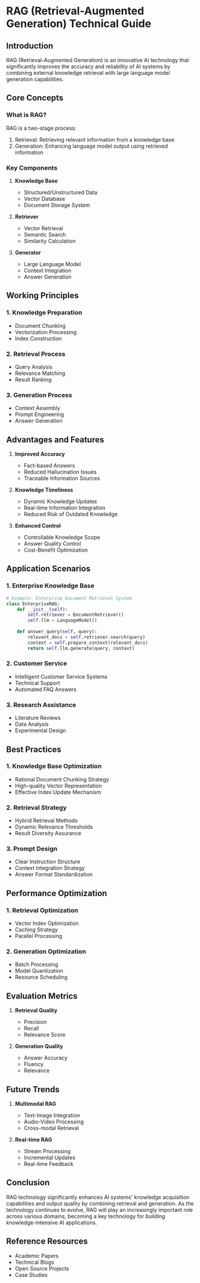 # RAG (Retrieval-Augmented Generation) Technical Guide

## Introduction

RAG (Retrieval-Augmented Generation) is an innovative AI technology that significantly improves the accuracy and reliability of AI systems by combining external knowledge retrieval with large language model generation capabilities.

## Core Concepts

### What is RAG?

RAG is a two-stage process:
1. Retrieval: Retrieving relevant information from a knowledge base
2. Generation: Enhancing language model output using retrieved information

### Key Components

1. **Knowledge Base**
   - Structured/Unstructured Data
   - Vector Database
   - Document Storage System

2. **Retriever**
   - Vector Retrieval
   - Semantic Search
   - Similarity Calculation

3. **Generator**
   - Large Language Model
   - Context Integration
   - Answer Generation

## Working Principles

### 1. Knowledge Preparation
- Document Chunking
- Vectorization Processing
- Index Construction

### 2. Retrieval Process
- Query Analysis
- Relevance Matching
- Result Ranking

### 3. Generation Process
- Context Assembly
- Prompt Engineering
- Answer Generation

## Advantages and Features

1. **Improved Accuracy**
   - Fact-based Answers
   - Reduced Hallucination Issues
   - Traceable Information Sources

2. **Knowledge Timeliness**
   - Dynamic Knowledge Updates
   - Real-time Information Integration
   - Reduced Risk of Outdated Knowledge

3. **Enhanced Control**
   - Controllable Knowledge Scope
   - Answer Quality Control
   - Cost-Benefit Optimization

## Application Scenarios

### 1. Enterprise Knowledge Base
```python
# Example: Enterprise Document Retrieval System
class EnterpriseRAG:
    def __init__(self):
        self.retriever = DocumentRetriever()
        self.llm = LanguageModel()
    
    def answer_query(self, query):
        relevant_docs = self.retriever.search(query)
        context = self.prepare_context(relevant_docs)
        return self.llm.generate(query, context)
```

### 2. Customer Service
- Intelligent Customer Service Systems
- Technical Support
- Automated FAQ Answers

### 3. Research Assistance
- Literature Reviews
- Data Analysis
- Experimental Design

## Best Practices

### 1. Knowledge Base Optimization
- Rational Document Chunking Strategy
- High-quality Vector Representation
- Effective Index Update Mechanism

### 2. Retrieval Strategy
- Hybrid Retrieval Methods
- Dynamic Relevance Thresholds
- Result Diversity Assurance

### 3. Prompt Design
- Clear Instruction Structure
- Context Integration Strategy
- Answer Format Standardization

## Performance Optimization

### 1. Retrieval Optimization
- Vector Index Optimization
- Caching Strategy
- Parallel Processing

### 2. Generation Optimization
- Batch Processing
- Model Quantization
- Resource Scheduling

## Evaluation Metrics

1. **Retrieval Quality**
   - Precision
   - Recall
   - Relevance Score

2. **Generation Quality**
   - Answer Accuracy
   - Fluency
   - Relevance

## Future Trends

1. **Multimodal RAG**
   - Text-Image Integration
   - Audio-Video Processing
   - Cross-modal Retrieval

2. **Real-time RAG**
   - Stream Processing
   - Incremental Updates
   - Real-time Feedback

## Conclusion

RAG technology significantly enhances AI systems' knowledge acquisition capabilities and output quality by combining retrieval and generation. As the technology continues to evolve, RAG will play an increasingly important role across various domains, becoming a key technology for building knowledge-intensive AI applications.

## Reference Resources

- Academic Papers
- Technical Blogs
- Open Source Projects
- Case Studies